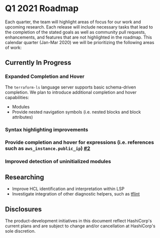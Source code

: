 # Q1 2021 Roadmap

Each quarter, the team will highlight areas of focus for our work and upcoming research.
Each release will include necessary tasks that lead to the completion of the stated goals as well as community pull requests, enhancements, and features that are not highlighted in the roadmap. This calendar quarter (Jan-Mar 2020) we will be prioritizing the following areas of work:

## Currently In Progress
### Expanded Completion and Hover
The `terraform-ls` language server supports basic schema-driven completion. We plan to introduce additional completion and hover capabilities:

- Modules
- Provide nested navigation symbols (i.e. nested blocks and block attributes)

### Syntax highlighting improvements

### Provide completion and hover for expressions (i.e. references such as `aws_instance.public_ip`) [#2](https://github.com/hashicorp/hcl-lang/issues/2)

### Improved detection of uninitialized modules

## Researching
- Improve HCL identification and interpretation within LSP
- Investigate integration of other diagnostic helpers, such as [tflint](https://github.com/terraform-linters/tflint)

## Disclosures
The product-development initiatives in this document reflect HashiCorp's current plans and are subject to change and/or cancellation at HashiCorp's sole discretion.
